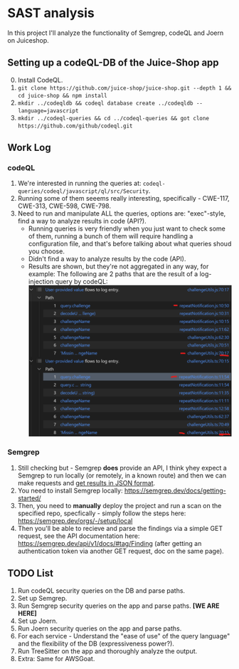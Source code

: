 # SAST analysis
In this project I'll analyze the functionality of Semgrep, codeQL and Joern on Juiceshop.


## Setting up a codeQL-DB of the Juice-Shop app
0. Install CodeQL.
1. `git clone https://github.com/juice-shop/juice-shop.git --depth 1 && cd juice-shop && npm install`
2. `mkdir ../codeqldb && codeql database create ../codeqldb --language=javascript`
3. `mkdir ../codeql-queries && cd ../codeql-queries && got clone https://github.com/github/codeql.git`


## Work Log
### codeQL
1. We're interested in running the queries at: `codeql-queries/codeql/javascript/ql/src/Security`.
2. Running some of them seeems really interesting, specifically - CWE-117, CWE-313, CWE-598, CWE-798.
3. Need to run and manipulate ALL the queries, options are: "exec"-style, find a way to analyze results in code (API?).
    - Running queries is very friendly when you just want to check some of them, running a bunch of them will require handling a configuration file, and that's before talking about what queries shoud you choose.
    - Didn't find a way to analyze results by the code (API).
    - Results are shown, but they're not aggregated in any way, for example: The following are 2 paths that are the result of a log-injection query by codeQL:
    ![](./code-ql-analysis/unaggregated_results._example.png)

### Semgrep
1. Still checking but - Semgrep __does__ provide an API, I think yhey expect a Semgrep to run locally (or remotely, in a known route) and then we can make requests and [get results in JSON format](https://semgrep.dev/api/v1/docs/#tag/Finding).
2. You need to install Semgrep locally: https://semgrep.dev/docs/getting-started/
3. Then, you need to **manually** deploy the project and run a scan on the specified repo, specfically - simply follow the steps here: https://semgrep.dev/orgs/-/setup/local
4. Then you'll be able to recieve and parse the findings via a simple GET request, see the API documentation here: https://semgrep.dev/api/v1/docs/#tag/Finding (after getting an authentication token via another GET request, doc on the same page).

## TODO List
1. Run codeQL security queries on the DB and parse paths.
2. Set up Semgrep. 
3. Run Semgrep security queries on the app and parse paths. __[WE ARE HERE]__
4. Set up Joern.
5. Run Joern security queries on the app and parse paths.
6. For each service - Understand the "ease of use" of the query language" and the flexibility of the DB (expressiveness power?).
7. Run TreeSitter on the app and thoroughly analyze the output.
8. Extra: Same for AWSGoat.